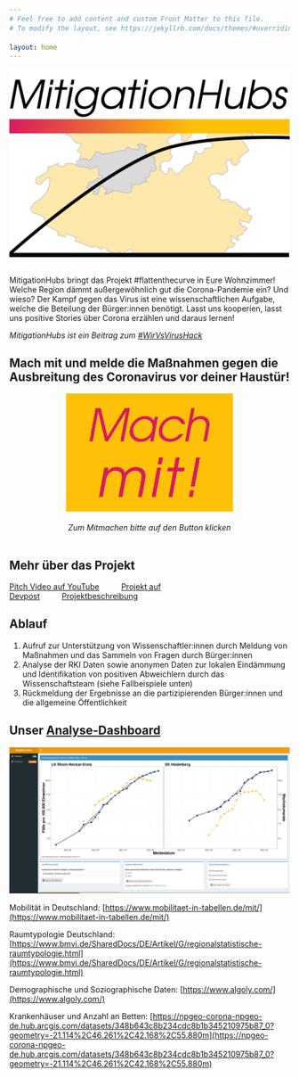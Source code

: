 ```yaml
---
# Feel free to add content and custom Front Matter to this file.
# To modify the layout, see https://jekyllrb.com/docs/themes/#overriding-theme-defaults

layout: home
---
```


![Logo_WhiteBG.png](/logo/Logo_WhiteBG.png)

MitigationHubs bringt das Projekt #flattenthecurve in Eure Wohnzimmer! Welche Region dämmt außergewöhnlich gut die Corona-Pandemie ein? Und wieso? Der Kampf gegen das Virus ist eine wissenschaftlichen Aufgabe, welche die Beteilung der Bürger:innen benötigt. Lasst uns kooperien, lasst uns positive Stories über Corona erzählen und daraus lernen!

*MitigationHubs ist ein Beitrag zum [#WirVsVirusHack](https://twitter.com/WirvsVirusHack)*

## Mach mit und melde die Maßnahmen gegen die Ausbreitung des Coronavirus vor deiner Haustür!

<div style="text-align:center">
	<a href="https://forms.gle/3Jd2hRYbJGRBZ42d6?hl=de">
		<img src="/logo/MachMitButton.png" alt="Mach mit!" title="MachMitButton.png" width="300" />
	</a>
	<br/><br/>
	<i>Zum Mitmachen bitte auf den Button klicken </i>
</div>
<br/>

## Mehr über das Projekt

[Pitch Video auf YouTube](https://www.youtube.com/watch?v=c1ocxDVbZk0&feature=youtu.be)          [Projekt auf Devpost](https://devpost.com/software/landkreis-basierte-datenanalyse-der-fallzahlen-njehgr)          [Projektbeschreibung](/project.markdown)

## Ablauf

1. Aufruf zur Unterstützung von Wissenschaftler:innen durch Meldung von Maßnahmen und das Sammeln von Fragen durch Bürger:innen
2. Analyse der RKI Daten sowie anonymen Daten zur lokalen Eindämmung und Identifikation von positiven Abweichlern durch das Wissenschaftsteam (siehe Fallbeispiele unten)
3. Rückmeldung der Ergebnisse an die partizipierenden Bürger:innen und die allgemeine Öffentlichkeit

## Unser [Analyse-Dashboard](http://mitigationhubs.shinyapps.io/mitigationhubs-shiny)
[![shiny.png](/logo/shiny.png)](http://mitigationhubs.shinyapps.io/mitigationhubs-shiny)
<!-- <iframe src="http://mitigationhubs.shinyapps.io/mitigationhubs-shiny/" width="100%" height="400px"></iframe> -->

Mobilität in Deutschland: [https://www.mobilitaet-in-tabellen.de/mit/](https://www.mobilitaet-in-tabellen.de/mit/)

Raumtypologie Deutschland: [https://www.bmvi.de/SharedDocs/DE/Artikel/G/regionalstatistische-raumtypologie.html](https://www.bmvi.de/SharedDocs/DE/Artikel/G/regionalstatistische-raumtypologie.html)

Demographische und Soziographische Daten: [https://www.algoly.com/](https://www.algoly.com/)

Krankenhäuser und Anzahl an Betten: [https://npgeo-corona-npgeo-de.hub.arcgis.com/datasets/348b643c8b234cdc8b1b345210975b87_0?geometry=-21.114%2C46.261%2C42.168%2C55.880m](https://npgeo-corona-npgeo-de.hub.arcgis.com/datasets/348b643c8b234cdc8b1b345210975b87_0?geometry=-21.114%2C46.261%2C42.168%2C55.880m)
